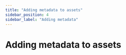 ```yaml
---
title: "Adding metadata to assets"
sidebar_position: 4
sidebar_label: "Adding metadata"
---
```


# Adding metadata to assets